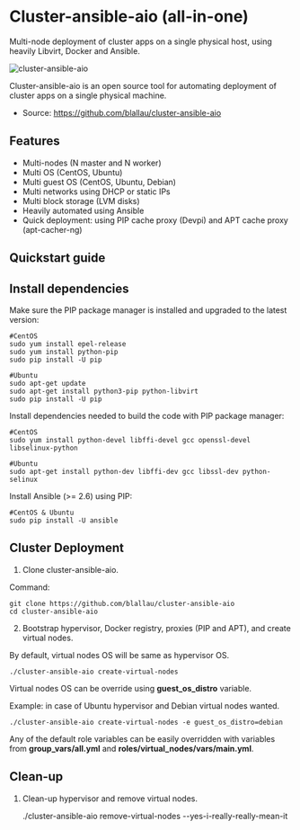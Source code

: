 Cluster-ansible-aio (all-in-one)
================================

Multi-node deployment of cluster apps on a single physical host, using heavily Libvirt, Docker and Ansible.

![cluster-ansible-aio](https://user-images.githubusercontent.com/9655027/31175714-6e453b1e-a910-11e7-8a60-f7c6d2114b1a.png)

Cluster-ansible-aio is an open source tool for automating deployment of cluster apps on a single physical machine.

-   Source: <https://github.com/blallau/cluster-ansible-aio>

Features
--------

-   Multi-nodes (N master and N worker)
-   Multi OS (CentOS, Ubuntu)
-   Multi guest OS (CentOS, Ubuntu, Debian)
-   Multi networks using DHCP or static IPs
-   Multi block storage (LVM disks)
-   Heavily automated using Ansible
-   Quick deployment: using PIP cache proxy (Devpi) and APT cache proxy (apt-cacher-ng)

Quickstart guide
----------------

Install dependencies
--------------------

Make sure the PIP package manager is installed and upgraded to the latest version:

```
#CentOS
sudo yum install epel-release
sudo yum install python-pip
sudo pip install -U pip

#Ubuntu
sudo apt-get update
sudo apt-get install python3-pip python-libvirt
sudo pip install -U pip
```

Install dependencies needed to build the code with PIP package manager:

```
#CentOS
sudo yum install python-devel libffi-devel gcc openssl-devel libselinux-python

#Ubuntu
sudo apt-get install python-dev libffi-dev gcc libssl-dev python-selinux
```

Install Ansible (>= 2.6) using PIP:

```
#CentOS & Ubuntu
sudo pip install -U ansible
```

Cluster Deployment
------------------

1. Clone cluster-ansible-aio.

Command:

    git clone https://github.com/blallau/cluster-ansible-aio
    cd cluster-ansible-aio

2. Bootstrap hypervisor, Docker registry, proxies (PIP and APT), and create
virtual nodes.

By default, virtual nodes OS will be same as hypervisor OS.

    ./cluster-ansible-aio create-virtual-nodes

Virtual nodes OS can be override using **guest_os_distro** variable.

Example: in case of Ubuntu hypervisor and Debian virtual nodes wanted.

    ./cluster-ansible-aio create-virtual-nodes -e guest_os_distro=debian

Any of the default role variables can be easily overridden with variables from **group_vars/all.yml**
and **roles/virtual_nodes/vars/main.yml**.

Clean-up
--------

1. Clean-up hypervisor and remove virtual nodes.

    ./cluster-ansible-aio remove-virtual-nodes --yes-i-really-really-mean-it
